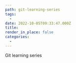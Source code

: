 ```yaml
---
path: git-learning-series
tags:
  - 
date: 2022-10-05T09:33:47.000Z
title: 
render_in_place: false
categories:
  - 
---
```

Git learning series